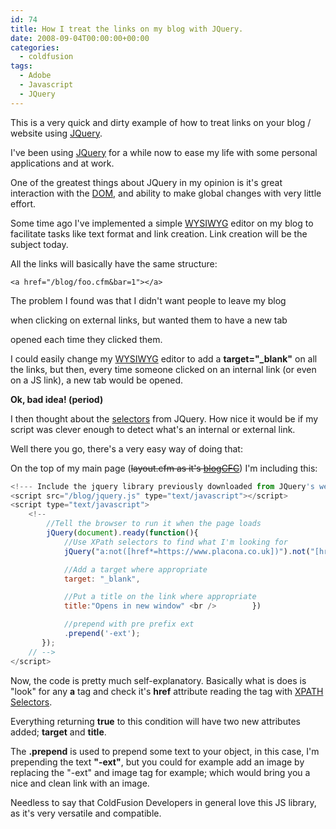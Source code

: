 ```yaml
---
id: 74
title: How I treat the links on my blog with JQuery.
date: 2008-09-04T00:00:00+00:00
categories:
  - coldfusion
tags:
  - Adobe
  - Javascript
  - JQuery
---
```

This is a very quick and dirty example of how to treat links on your blog / website using [JQuery](http://jquery.com/ "JQuery.com").

I've been using [JQuery](http://jquery.com/ "JQuery.com") for a while now to ease my life with some personal applications and at work.
  
One of the greatest things about JQuery in my opinion is it's great interaction with the [DOM](http://en.wikipedia.org/wiki/Document_Object_Model), and ability to make global changes with very little effort.

Some time ago I've implemented a simple [WYSIWYG](http://en.wikipedia.org/wiki/WYSIWYG) editor on my blog to facilitate tasks like text format and link creation. Link creation will be the subject today.

All the links will basically have the same structure:

```
<a href="/blog/foo.cfm&bar=1"></a>
```

The problem I found was that I didn't want people to leave my blog
  
when clicking on external links, but wanted them to have a new tab
  
opened each time they clicked them.
  
I could easily change my [WYSIWYG](http://en.wikipedia.org/wiki/WYSIWYG) editor to add a **target="_blank"** on all the links, but then, every time someone clicked on an internal link (or even on a JS link), a new tab would be opened.

**Ok, bad idea! (period)**

I then thought about the [selectors](http://api.jquery.com/category/selectors/) from JQuery. How nice it would be if my script was clever enough to detect what's an internal or external link.
  
Well there you go, there's a very easy way of doing that:

On the top of my main page (<span style="text-decoration: line-through;">layout.cfm as it's <a href="http://www.blogcfc.com/">blogCFC</a></span>) I'm including this:

```javascript
<!--- Include the jquery library previously downloaded from JQuery's website --->
<script src="/blog/jquery.js" type="text/javascript"></script>
<script type="text/javascript">
	<!--
		//Tell the browser to run it when the page loads
		jQuery(document).ready(function(){
			//Use XPath selectors to find what I'm looking for
	    	jQuery("a:not([href*=https://www.placona.co.uk])").not("[href*=##]").not("[href*=javascript]").attr({

			//Add a target where appropriate
	        target: "_blank",

			//Put a title on the link where appropriate
	        title:"Opens in new window" <br />        })

			//prepend with pre prefix ext
	        .prepend('-ext');
	   });
	// -->
</script>
```

Now, the code is pretty much self-explanatory. Basically what is does is "look" for any **a** tag and check it's **href** attribute reading the tag with [XPATH Selectors](http://api.jquery.com/category/selectors/).

Everything returning **true** to this condition will have two new attributes added; **target** and **title**.

The **.prepend** is used to prepend some text to your object, in this case, I'm prepending the text **"-ext"**, but you could for example add an image by replacing the "-ext" and image tag for example; which would bring you a nice and clean link with an image.

Needless to say that ColdFusion Developers in general love this JS library, as it's very versatile and compatible.

